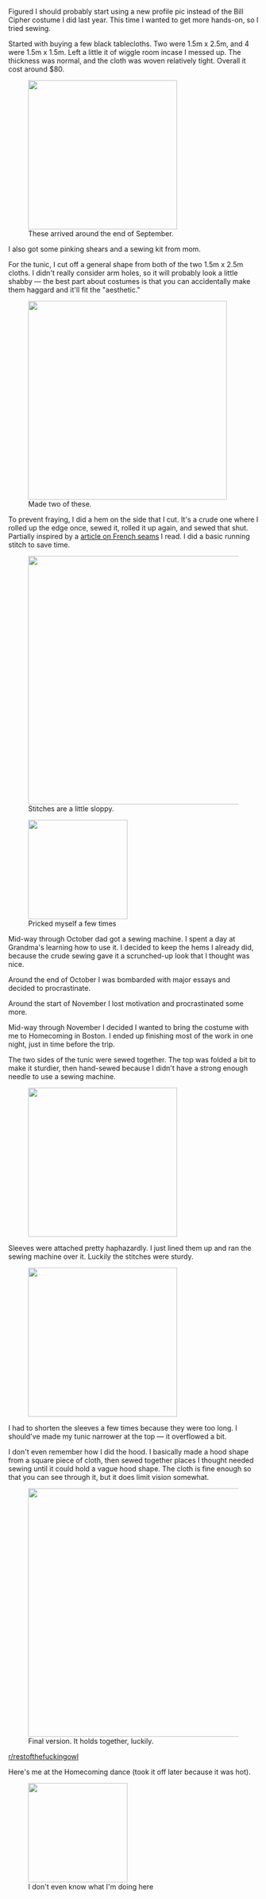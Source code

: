 Figured I should probably start using a new profile pic instead of the Bill Cipher costume I did last year. This time I wanted to get more hands-on, so I tried sewing.

Started with buying a few black tablecloths. Two were 1.5m x 2.5m, and 4 were 1.5m x 1.5m. Left a little it of wiggle room incase I messed up. The thickness was normal, and the cloth was woven relatively tight. Overall it cost around $80.
<figure>
    <img style="width:300px" src="/images/activity/20241016_halloween_2024_1.jpg">
    <figcaption>These arrived around the end of September.</figcaption>
</figure>

I also got some pinking shears and a sewing kit from mom.

For the tunic, I cut off a general shape from both of the two 1.5m x 2.5m cloths. I didn't really consider arm holes, so it will probably look a little shabby &mdash; the best part about costumes is that you can accidentally make them haggard and it'll fit the "aesthetic."
<figure>
    <img style="width:400px" src="/images/activity/20241016_halloween_2024_2.jpg">
    <figcaption>Made two of these.</figcaption>
</figure>

To prevent fraying, I did a hem on the side that I cut. It's a crude one where I rolled up the edge once, sewed it, rolled it up again, and sewed that shut. Partially inspired by a <a href="https://www.seamwork.com/articles/sewing-french-seams">article on French seams</a> I read. I did a basic running stitch to save time.
<figure>
    <img style="width:500px" src="/images/activity/20241016_halloween_2024_3.jpg">
    <figcaption>Stitches are a little sloppy.</figcaption>
</figure>

<figure>
    <img style="width:200px" src="/images/activity/20241016_halloween_2024_4.jpg">
    <figcaption>Pricked myself a few times</figcaption>
</figure>

Mid-way through October dad got a sewing machine. I spent a day at Grandma's learning how to use it. I decided to keep the hems I already did, because the crude sewing gave it a scrunched-up look that I thought was nice.

Around the end of October I was bombarded with major essays and decided to procrastinate.

Around the start of November I lost motivation and procrastinated some more.

Mid-way through November I decided I wanted to bring the costume with me to Homecoming in Boston. I ended up finishing most of the work in one night, just in time before the trip.

The two sides of the tunic were sewed together. The top was folded a bit to make it sturdier, then hand-sewed because I didn't have a strong enough needle to use a sewing machine.
<figure>
    <img style="width:300px" src="/images/activity/20241016_halloween_2024_5.jpg">
</figure>

Sleeves were attached pretty haphazardly. I just lined them up and ran the sewing machine over it. Luckily the stitches were sturdy.
<figure>
    <img style="width:300px" src="/images/activity/20241016_halloween_2024_6.jpg">
</figure>

I had to shorten the sleeves a few times because they were too long. I should've made my tunic narrower at the top &mdash; it overflowed a bit.

I don't even remember how I did the hood. I basically made a hood shape from a square piece of cloth, then sewed together places I thought needed sewing until it could hold a vague hood shape. The cloth is fine enough so that you can see through it, but it does limit vision somewhat.

<figure>
    <img style="width:500px" src="/images/activity/20241016_halloween_2024_7.jpg">
    <figcaption>Final version. It holds together, luckily.</figcaption>
</figure>

[r/restofthefuckingowl](https://www.reddit.com/r/restofthefuckingowl)

Here's me at the Homecoming dance (took it off later because it was hot).
<figure>
    <img style="width:200px" src="/images/activity/20241016_halloween_2024_8.jpg">
    <figcaption>I don't even know what I'm doing here</figcaption>
</figure>
